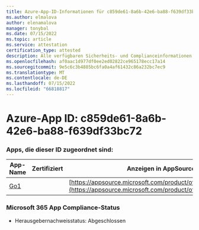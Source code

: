 ```yaml
---
title: Azure-App-ID-Informationen für c859de61-8a6b-42e6-ba88-f639df33bc72
ms.author: elmalova
author: elenamalova
manager: tonybal
ms.date: 07/15/2022
ms.topic: article
ms.service: attestation
certification_type: attested
description: Alle verfügbaren Sicherheits- und Complianceinformationen für c859de61-8a6b-42e6-ba88-f639df33bc72.
ms.openlocfilehash: af0aac1d977df0ee2ed02822ce965178ecc17a14
ms.sourcegitcommit: 9e5c6c3b4885bc6fa0a4af61432c86a232bc7ec9
ms.translationtype: MT
ms.contentlocale: de-DE
ms.lasthandoff: 07/15/2022
ms.locfileid: "66818817"
---
```

# <a name="azure-app-id-c859de61-8a6b-42e6-ba88-f639df33bc72"></a>Azure-App ID: c859de61-8a6b-42e6-ba88-f639df33bc72


### <a name="apps-associated-with-this-id"></a>Apps, die dieser ID zugeordnet sind:
| **App-Name** | **Zertifiziert** | **Anzeigen in AppSource** |
|--------------|---------------|-----------------------|
| [Go1](../forward/WA200001484.md) |  | [https://appsource.microsoft.com/product/office/WA200001484](https://appsource.microsoft.com/product/office/WA200001484) |

### <a name="microsoft-365-app-compliance-status"></a>Microsoft 365 App Compliance-Status
- Herausgebernachweisstatus: Abgeschlossen
